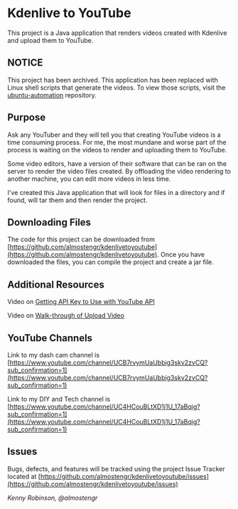 # Kdenlive to YouTube
 
This project is a Java application that renders videos created with Kdenlive and upload them to YouTube.

## NOTICE 

This project has been archived. This application has been replaced with Linux shell scripts that generate the 
videos. To view those scripts, visit the [ubuntu-automation](https://github.com/almostengr/ubuntu-automation)
repository.

## Purpose

Ask any YouTuber and they will tell you that creating YouTube videos is a time consuming process. 
For me, the most mundane and worse part of the process is waiting on the videos to render and uploading them
to YouTube. 

Some video editors, have a version of their software that can be ran on the server to render the video files
created. By offloading the video rendering to another machine, you can edit more videos in less time. 

I've created this Java application that will look for files in a directory and if found, will tar them and 
then render the project.

## Downloading Files

The code for this project can be downloaded from
[https://github.com/almostengr/kdenlivetoyoutube](https://github.com/almostengr/kdenlivetoyoutube). Once you 
have downloaded the files, you can compile the project and create a jar file. 

## Additional Resources

Video on [Getting API Key to Use with YouTube API](https://www.youtube.com/watch?v=JbWnRhHfTDA)

Video on [Walk-through of Upload Video](https://www.youtube.com/watch?v=pb_t5_ShQOM)

## YouTube Channels

Link to my dash cam channel is 
[https://www.youtube.com/channel/UCB7rvymUaUbbig3skv2zvCQ?sub_confirmation=1](https://www.youtube.com/channel/UCB7rvymUaUbbig3skv2zvCQ?sub_confirmation=1)

Link to my DIY and Tech channel is
[https://www.youtube.com/channel/UC4HCouBLtXD1j1U_17aBqig?sub_confirmation=1](https://www.youtube.com/channel/UC4HCouBLtXD1j1U_17aBqig?sub_confirmation=1) 

## Issues

Bugs, defects, and features will be tracked using the project Issue Tracker located at 
[https://github.com/almostengr/kdenlivetoyoutube/issues](https://github.com/almostengr/kdenlivetoyoutube/issues)


*Kenny Robinson, @almostengr*
